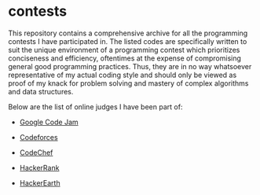 # contests
This repository contains a comprehensive archive for all the programming
contests I have participated in. The listed codes are specifically written to
suit the unique environment of a programming contest which prioritizes
conciseness and efficiency, oftentimes at the expense of compromising general
good programming practices. Thus, they are in no way whatsoever representative
of my actual coding style and should only be viewed as proof of my knack for
problem solving and mastery of complex algorithms and data structures.

Below are the list of online judges I have been part of:

* [Google Code Jam](https://code.google.com/codejam/)

* [Codeforces](http://codeforces.com/)

* [CodeChef](http://codechef.com/)

* [HackerRank](https://www.hackerrank.com/)

* [HackerEarth](https://www.hackerearth.com/)

